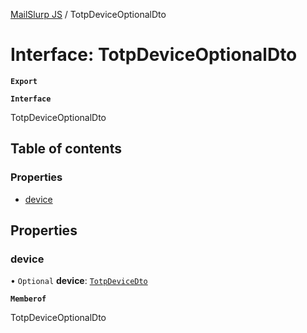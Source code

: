 [MailSlurp JS](../README.md) / TotpDeviceOptionalDto

# Interface: TotpDeviceOptionalDto

**`Export`**

**`Interface`**

TotpDeviceOptionalDto

## Table of contents

### Properties

- [device](TotpDeviceOptionalDto.md#device)

## Properties

### device

• `Optional` **device**: [`TotpDeviceDto`](TotpDeviceDto.md)

**`Memberof`**

TotpDeviceOptionalDto
